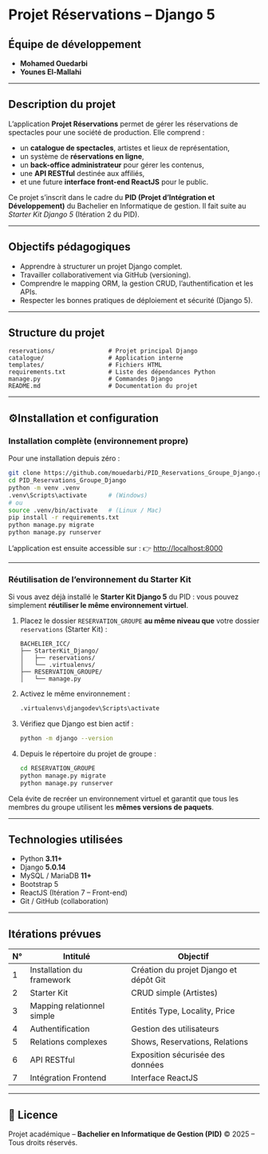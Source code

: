 # Projet Réservations – Django 5

##  Équipe de développement

* **Mohamed Ouedarbi**
* **Younes El-Mallahi**

---

## Description du projet

L’application **Projet Réservations** permet de gérer les réservations de spectacles pour une société de production.
Elle comprend :

* un **catalogue de spectacles**, artistes et lieux de représentation,
* un système de **réservations en ligne**,
* un **back-office administrateur** pour gérer les contenus,
* une **API RESTful** destinée aux affiliés,
* et une future **interface front-end ReactJS** pour le public.

Ce projet s’inscrit dans le cadre du **PID (Projet d’Intégration et Développement)** du Bachelier en Informatique de gestion.
Il fait suite au *Starter Kit Django 5* (Itération 2 du PID).

---

## Objectifs pédagogiques

* Apprendre à structurer un projet Django complet.
* Travailler collaborativement via GitHub (versioning).
* Comprendre le mapping ORM, la gestion CRUD, l’authentification et les APIs.
* Respecter les bonnes pratiques de déploiement et sécurité (Django 5).

---

## Structure du projet

```
reservations/               # Projet principal Django
catalogue/                  # Application interne
templates/                  # Fichiers HTML
requirements.txt            # Liste des dépendances Python
manage.py                   # Commandes Django
README.md                   # Documentation du projet
```

---

## ⚙Installation et configuration

###  Installation complète (environnement propre)

Pour une installation depuis zéro :

```bash
git clone https://github.com/mouedarbi/PID_Reservations_Groupe_Django.git
cd PID_Reservations_Groupe_Django
python -m venv .venv
.venv\Scripts\activate      # (Windows)
# ou
source .venv/bin/activate   # (Linux / Mac)
pip install -r requirements.txt
python manage.py migrate
python manage.py runserver
```

L’application est ensuite accessible sur :
👉 [http://localhost:8000](http://localhost:8000)

---

### Réutilisation de l’environnement du Starter Kit

Si vous avez déjà installé le **Starter Kit Django 5** du PID :
vous pouvez simplement **réutiliser le même environnement virtuel**.

1. Placez le dossier `RESERVATION_GROUPE` **au même niveau que** votre dossier `reservations` (Starter Kit) :

   ```
   BACHELIER_ICC/
   ├── StarterKit_Django/
   │   ├── reservations/
   │   └── .virtualenvs/
   ├── RESERVATION_GROUPE/
   │   └── manage.py
   ```

2. Activez le même environnement :

   ```bash
   .virtualenvs\djangodev\Scripts\activate
   ```

3. Vérifiez que Django est bien actif :

   ```bash
   python -m django --version
   ```

4. Depuis le répertoire du projet de groupe :

   ```bash
   cd RESERVATION_GROUPE
   python manage.py migrate
   python manage.py runserver
   ```

Cela évite de recréer un environnement virtuel et garantit que tous les membres du groupe utilisent les **mêmes versions de paquets**.

---

##  Technologies utilisées

* Python **3.11+**
* Django **5.0.14**
* MySQL / MariaDB **11+**
* Bootstrap 5
* ReactJS (Itération 7 – Front-end)
* Git / GitHub (collaboration)

---

##  Itérations prévues

| N° | Intitulé                   | Objectif                               |
| -- | -------------------------- | -------------------------------------- |
| 1  | Installation du framework  | Création du projet Django et dépôt Git |
| 2  | Starter Kit                | CRUD simple (Artistes)                 |
| 3  | Mapping relationnel simple | Entités Type, Locality, Price          |
| 4  | Authentification           | Gestion des utilisateurs               |
| 5  | Relations complexes        | Shows, Reservations, Relations         |
| 6  | API RESTful                | Exposition sécurisée des données       |
| 7  | Intégration Frontend       | Interface ReactJS                      |

---

## 📜 Licence

Projet académique – **Bachelier en Informatique de Gestion (PID)**
© 2025 – Tous droits réservés.

